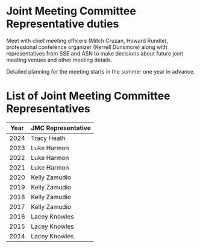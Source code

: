 Joint Meeting Committee Representative duties
=============================================
Meet with chief meeting officers
(Mitch Cruzan, Howard Rundle),
professional conference organizer (Kerrell Dunsmore)
along with representatives from SSE and ASN to
make decisions about future joint meeting venues
and other meeting details.

Detailed planning for the meeting starts in the summer
one year in advance.


List of Joint Meeting Committee Representatives
===============================================

Year | JMC Representative
-----|-----
2024 | Tracy Heath
2023 | Luke Harmon
2022 | Luke Harmon
2021 | Luke Harmon
2020 | Kelly Zamudio
2019 | Kelly Zamudio
2018 | Kelly Zamudio
2017 | Kelly Zamudio
2016 | Lacey Knowles
2015 | Lacey Knowles
2014 | Lacey Knowles
